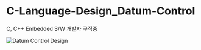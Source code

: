 # C-Language-Design_Datum-Control
C, C++ Embedded S/W 개발자 구직중

![Datum Control Design](https://github.com/skylandbruce/C-Language-Design_Datum-Control/assets/122707932/3681b79b-382f-41ae-8bfb-6dc8735841ec)
